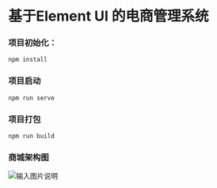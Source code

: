 #  基于Element UI 的电商管理系统 

### 项目初始化：
```
npm install
```

### 项目启动
```
npm run serve
```

### 项目打包
```
npm run build
```

### 商城架构图

![输入图片说明](https://images.gitee.com/uploads/images/2020/0806/114505_835c24d4_5608419.png "商城后台.png")